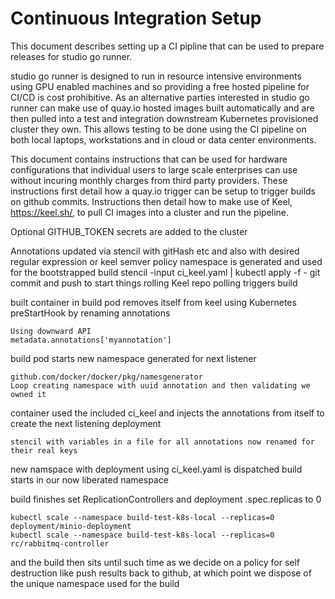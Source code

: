 # Continuous Integration Setup

This document describes setting up a CI pipline that can be used to prepare releases for studio go runner.

studio go runner is designed to run in resource intensive environments using GPU enabled machines and so providing a free hosted pipeline for CI/CD is cost prohibitive. As an alternative parties interested in studio go runner can make use of quay.io hosted images built automatically and are then pulled into a test and integration downstream Kubernetes provisioned cluster they own.  This allows testing to be done using the CI pipeline on both local laptops, workstations and in cloud or data center environments.

This document contains instructions that can be used for hardware configurations that individual users to large scale enterprises can use without incuring monthly charges from third party providers.  These instructions first detail how a quay.io trigger can be setup to trigger builds on github commits.  Instructions then detail how to make use of Keel, https://keel.sh/, to pull CI images into a cluster and run the pipeline.

Optional GITHUB_TOKEN secrets are added to the cluster

Annotations updated via stencil with gitHash etc and also with desired regular expression or keel semver policy
namespace is generated and used for the bootstrapped build
stencil -input ci_keel.yaml | kubectl apply -f -
git commit and push to start things rolling
Keel repo polling triggers build

built container in build pod removes itself from keel using Kubernetes preStartHook by renaming annotations
```
Using downward API
metadata.annotations['myannotation']
```

build pod starts
new namespace generated for next listener
```
github.com/docker/docker/pkg/namesgenerator
Loop creating namespace with uuid annotation and then validating we owned it
```

container used the included ci_keel and injects the annotations from itself to create the next listening deployment
```
stencil with variables in a file for all annotations now renamed for their real keys
```

new namspace with deployment using ci_keel.yaml is dispatched
build starts in our now liberated namespace

build finishes
set ReplicationControllers and deployment .spec.replicas to 0
```
kubectl scale --namespace build-test-k8s-local --replicas=0 deployment/minio-deployment
kubectl scale --namespace build-test-k8s-local --replicas=0 rc/rabbitmq-controller
```

and the build then sits until such time as we decide on a policy for self destruction like push results back to github, at which point we dispose of the unique namespace used for the build
